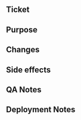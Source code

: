 <!-- Use the following format for the title of the pull request:

    [Ticket] Title
    
    Before submit your pull request, make sure you picked the right branch:

    - For hotfixes, select "master" as the target branch
    - For new features and improvements, select "develop" as the target branch
    
    For security related tickets, talk with the team lead before submit your PR -->

## Ticket

<!-- Link to JIRA ticket, if applicable e.g. https://openscience.atlassian.net/browse/SVCS-1234 -->

## Purpose

<!-- Describe the purpose of your changes -->

## Changes

<!-- Describe or list your changes  -->

## Side effects

<!-- Any possible side effects? -->

## QA Notes

<!-- Describe how QA should test this ticket/PR -->

## Deployment Notes

<!-- Any special configurations for deployment? -->
